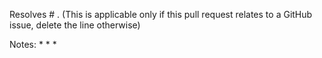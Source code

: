 Resolves # . (This is applicable only if this pull request relates to a GitHub issue, delete the line otherwise)

Notes: * * *